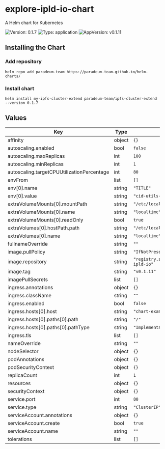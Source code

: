 # explore-ipld-io-chart

A Helm chart for Kubernetes

![Version: 0.1.7](https://img.shields.io/badge/Version-0.1.7-informational?style=flat-square) ![Type: application](https://img.shields.io/badge/Type-application-informational?style=flat-square) ![AppVersion: v0.1.11](https://img.shields.io/badge/AppVersion-v0.1.11-informational?style=flat-square)

## Installing the Chart

### Add repository

```
helm repo add paradeum-team https://paradeum-team.github.io/helm-charts/
```

### Install chart

```
helm install my-ipfs-cluster-extend paradeum-team/ipfs-cluster-extend --version 0.1.7
```

## Values

| Key | Type | Default | Description |
|-----|------|---------|-------------|
| affinity | object | `{}` |  |
| autoscaling.enabled | bool | `false` |  |
| autoscaling.maxReplicas | int | `100` |  |
| autoscaling.minReplicas | int | `1` |  |
| autoscaling.targetCPUUtilizationPercentage | int | `80` |  |
| envFrom | list | `[]` |  |
| env[0].name | string | `"TITLE"` |  |
| env[0].value | string | `"cid-utils-website"` |  |
| extraVolumeMounts[0].mountPath | string | `"/etc/localtime"` |  |
| extraVolumeMounts[0].name | string | `"localtime"` |  |
| extraVolumeMounts[0].readOnly | bool | `true` |  |
| extraVolumes[0].hostPath.path | string | `"/etc/localtime"` |  |
| extraVolumes[0].name | string | `"localtime"` |  |
| fullnameOverride | string | `""` |  |
| image.pullPolicy | string | `"IfNotPresent"` |  |
| image.repository | string | `"registry.solarfs.io/ipfs/explore-ipld-io"` |  |
| image.tag | string | `"v0.1.11"` |  |
| imagePullSecrets | list | `[]` |  |
| ingress.annotations | object | `{}` |  |
| ingress.className | string | `""` |  |
| ingress.enabled | bool | `false` |  |
| ingress.hosts[0].host | string | `"chart-example.local"` |  |
| ingress.hosts[0].paths[0].path | string | `"/"` |  |
| ingress.hosts[0].paths[0].pathType | string | `"ImplementationSpecific"` |  |
| ingress.tls | list | `[]` |  |
| nameOverride | string | `""` |  |
| nodeSelector | object | `{}` |  |
| podAnnotations | object | `{}` |  |
| podSecurityContext | object | `{}` |  |
| replicaCount | int | `1` |  |
| resources | object | `{}` |  |
| securityContext | object | `{}` |  |
| service.port | int | `80` |  |
| service.type | string | `"ClusterIP"` |  |
| serviceAccount.annotations | object | `{}` |  |
| serviceAccount.create | bool | `true` |  |
| serviceAccount.name | string | `""` |  |
| tolerations | list | `[]` |  |
